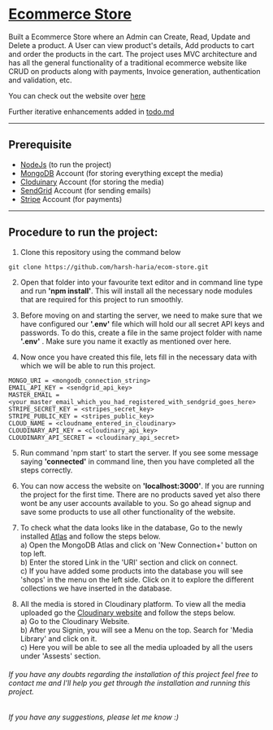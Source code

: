 # [Ecommerce Store](https://turfoff.com)

Built a Ecommerce Store where an Admin can Create, Read, Update and Delete a product. A User can view product's details, Add products to cart and order the products in the cart. The project uses MVC architecture and has all the general functionality of a traditional ecommerce website like CRUD on products along with payments, Invoice generation, authentication and validation, etc.

You can check out the website over [here](https://smartshopecomm.herokuapp.com/)

Further iterative enhancements added in [todo.md](https://github.com/harsh-haria/ecom-store/blob/master/todo.md)

---

## Prerequisite

- [NodeJs](https://nodejs.org/en/) (to run the project)
- [MongoDB](https://account.mongodb.com/account/login) Account (for storing everything except the media)
- [Cloduinary](https://cloudinary.com/) Account (for storing the media)
- [SendGrid](https://sendgrid.com/) Account (for sending emails)
- [Stripe](https://stripe.com/en-in) Account (for payments)

---

## Procedure to run the project:

1. Clone this repository using the command below

```
git clone https://github.com/harsh-haria/ecom-store.git
```

2. Open that folder into your favourite text editor and in command line type and run **'npm install'**. This will install all the necessary node modules that are required for this project to run smoothly.<br>

3. Before moving on and starting the server, we need to make sure that we have configured our **'.env'** file which will hold our all secret API keys and passwords. To do this, create a file in the same project folder with name **'.env'** . Make sure you name it exactly as mentioned over here.

4. Now once you have created this file, lets fill in the necessary data with which we will be able to run this project.

```
MONGO_URI = <mongodb_connection_string>
EMAIL_API_KEY = <sendgrid_api_key>
MASTER_EMAIL = <your_master_email_which_you_had_registered_with_sendgrid_goes_here>
STRIPE_SECRET_KEY = <stripes_secret_key>
STRIPE_PUBLIC_KEY = <stripes_public_key>
CLOUD_NAME = <cloudname_entered_in_cloudinary>
CLOUDINARY_API_KEY = <cloudinary_api_key>
CLOUDINARY_API_SECRET = <cloudinary_api_secret>
```

5. Run command 'npm start' to start the server. If you see some message saying **'connected'** in command line, then you have completed all the steps correctly.

6. You can now access the website on **'localhost:3000'**. If you are running the project for the first time. There are no products saved yet also there wont be any user accounts available to you. So go ahead signup and save some products to use all other functionality of the website. <br>

7. To check what the data looks like in the database, Go to the newly installed [Atlas](https://www.mongodb.com/atlas/database) and follow the steps below.<br>
   a) Open the MongoDB Atlas and click on 'New Connection+' button on top left.<br>
   b) Enter the stored Link in the 'URI' section and click on connect.<br>
   c) If you have added some products into the database you will see 'shops' in the menu on the left side. Click on it to explore the different collections we have inserted in the database.<br>

8. All the media is stored in Cloudinary platform. To view all the media uploaded go the [Cloudinary website](https://cloudinary.com/) and follow the steps below.<br>
   a) Go to the Cloudinary Website.<br>
   b) After you Signin, you will see a Menu on the top. Search for 'Media Library' and click on it.<br>
   c) Here you will be able to see all the media uploaded by all the users under 'Assests' section.<br>

###### If you have any doubts regarding the installation of this project feel free to contact me and I'll help you get through the installation and running this project.

###### If you have any suggestions, please let me know :)
